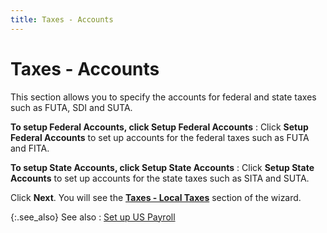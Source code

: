 ```yaml
---
title: Taxes - Accounts
---
```


# Taxes - Accounts


This section allows you to specify the accounts for federal and state taxes such as FUTA, SDI and SUTA.


**To setup Federal Accounts, click Setup Federal Accounts**
: Click **Setup Federal Accounts** to set up accounts for the federal taxes such as FUTA and FITA.


**To setup State Accounts, click Setup State Accounts**
: Click **Setup State Accounts** to set up accounts for the state taxes such as SITA and SUTA.


Click **Next**. You will see the [**Taxes - Local Taxes**]({{site.prl_baseurl}}/setup/the-payroll-setup-wizard/taxes_local_taxes_sup.html) section of the wizard.


{:.see_also}
See also
: [Set up US Payroll]({{site.prl_baseurl}}/setup/the-payroll-setup-wizard/set_up_us_payroll_sup.html)

